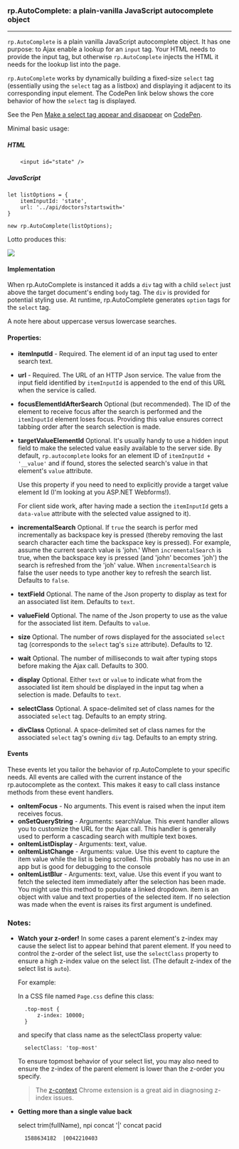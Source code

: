 

### rp.AutoComplete: a plain-vanilla JavaScript autocomplete object
---

`rp.AutoComplete` is a plain vanilla JavaScript autocomplete object. It has one purpose: to Ajax enable a lookup for an `input` tag. Your HTML needs to provide the input tag, but otherwise `rp.AutoComplete` injects the HTML it needs for the lookup list into the page.  

`rp.AutoComplete` works by dynamically building a fixed-size `select` tag (essentially using the `select` tag as a listbox) and displaying it adjacent to its corresponding input element. The CodePen link below shows the core behavior of how the `select` tag is displayed.

<p data-height="265" data-theme-id="0" data-slug-hash="MPvOPx" data-default-tab="js,result" data-user="rogerpence" data-pen-title="Make a select tag appear and disappear" class="codepen">See the Pen <a href="https://codepen.io/rogerpence/pen/MPvOPx/">Make a select tag appear and disappear</a> on <a href="https://codepen.io">CodePen</a>.</p>

Minimal basic usage:

##### HTML

        <input id="state" />

##### JavaScript 

	let listOptions = {
	    itemInputId: 'state',         
	    url: '../api/doctors?startswith='
	}  

	new rp.AutoComplete(listOptions);

Lotto produces this:

![](https://rogerpence.com/storage/images/autocomplete.2458181.59358.png?1)

#### Implementation

When rp.AutoComplete is instanced it adds a `div` tag with a child `select` just above the target document's ending `body` tag. The `div` is provided for potential styling use. At runtime, rp.AutoComplete generates `option` tags for the `select` tag.

A note here about uppercase versus lowercase searches.    

#### Properties: 

* **itemInputId** - Required. The element id of an input tag used to enter search text.
* **url** - Required. The URL of an HTTP Json service. The value from the input field identified by `itemInputId` is appended to the end of this URL when the service is called. 
* **focusElementIdAfterSearch** Optional (but recommended). The ID of the element to receive focus after the search is performed and the `itemInputId` element loses focus. Providing this value ensures correct tabbing order after the search selection is made. 
* **targetValueElementId** Optional. It's usually handy to use a hidden input field to make the selected value easily available to the server side. By default, `rp.autocomplete` looks for an element ID of `itemInputId + '__value'` and if found, stores the selected search's value in that element's `value` attribute. 

	Use this property if you need to need to explicitly provide a target value element Id (I'm looking at you ASP.NET Webforms!). 

	For client side work, after having made a section the `itemInputId` gets a `data-value` attribute with the selected value assigned to it).
* **incrementalSearch** Optional. If `true` the search is perfor
med incrementally as backspace key is pressed (thereby removing the last search character each time the backspace key is pressed). For example, assume the current search value is 'john.' When `incrementalSearch` is true, when the backspace key is pressed (and 'john' becomes 'joh') the search is refreshed from the 'joh' value. When `incrementalSearch` is false the user needs to type another key to refresh the search list. Defaults to `false`.
* **textField** Optional. The name of the Json property to display as text for an associated list item. Defaults to `text`.
* **valueField** Optional. The name of the Json property to use as the value for the associated list item. Defaults to `value`. 
* **size** Optional. The number of rows displayed for the associated `select` tag (corresponds to the `select` tag's `size` attribute). Defaults to 12.
* **wait** Optional. The number of milliseconds to wait after typing stops before making the Ajax call. Defaults to 300.
* **display** Optional. Either `text` or `value` to indicate what from the associated list item should be displayed in the input tag when a selection is made. Defaults to `text`. 
* **selectClass** Optional. A space-delimited set of class names for the associated `select` tag. Defaults to an empty string.
* **divClass** Optional. A space-delimited set of class names for the associated `select` tag's owning `div` tag. Defaults to an empty string. 

#### Events

These events let you tailor the behavior of rp.AutoComplete to your specific needs. All events are called with the current instance of the rp.autocomplete as the context. This makes it easy to call class instance methods from these event handlers.
  
* **onItemFocus** - No arguments. This event is raised when the input item receives focus. 
* **onSetQueryString** - Arguments: searchValue. This event handler allows you to customize the URL for the Ajax call. This handler is generally used to perform a cascading search with multiple text boxes. 
* **onItemListDisplay** - Arguments: text, value.  
* **onItemListChange** - Arguments: value. Use this event to capture the item value while the list is being scrolled. This probably has no use in an app but is good for debugging to the console 
* **onItemListBlur** - Arguments: text, value. Use this event if you want to fetch the selected item immediately after the selection has been made. You might use this method to populate a linked dropdown. item is an object with value and text properties of the selected item. If no selection was made when the event is raises its first argument is undefined. 

### Notes:

* **Watch your z-order!** In some cases a parent element's z-index may cause the select list to appear behind that parent element. If you need to control the z-order of the select list, use the `selectClass` property to ensure a high z-index value on the select list. (The default z-index of the select list is `auto`).

	For example: 

	In a CSS file named `Page.css` define this class:

		.top-most {
			z-index: 10000;
		}

	and specify that class name as the selectClass property value:
	
		selectClass: 'top-most'		

	To ensure topmost behavior of your select list, you may also need to ensure the z-index of the parent element is lower than the z-order you specify.

	> The [z-context](https://github.com/gwwar/z-context) Chrome extension is a great aid in diagnosing z-index issues.  

* **Getting more than a single value back**  	

	select trim(fullName), npi concat '|' concat pacid
		
		1588634182  |0042210403 